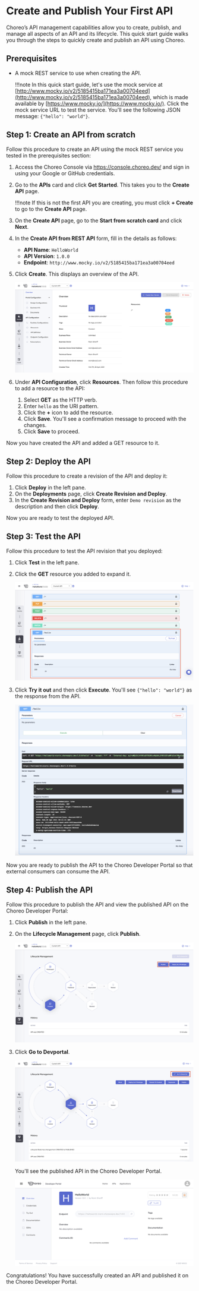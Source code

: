 # Create and Publish Your First API

Choreo’s API management capabilities allow you to create, publish, and manage all aspects of an API and its lifecycle.
This quick start guide walks you through the steps to quickly create and publish an API using Choreo. 

## Prerequisites
- A mock REST service to use when creating the API. 
    
    !!!note
        In this quick start guide, let's use the mock service at [http://www.mocky.io/v2/5185415ba171ea3a00704eed](http://www.mocky.io/v2/5185415ba171ea3a00704eed), which is made available by [https://www.mocky.io/](https://www.mocky.io/). Click the mock service URL to test the service. You'll see the following JSON message: `{"hello": "world"}`.
 
## Step 1: Create an API from scratch
Follow this procedure to create an API using the mock REST service you tested in the prerequisites section:

1. Access the Choreo Console via https://console.choreo.dev/ and sign in using your Google or GitHub credentials.
2. Go to the **APIs** card and click **Get Started**. This takes you to the **Create API** page. 
    
    !!!note
        If this is not the first API you are creating, you must click **+ Create** to go to the **Create API** page.

3. On the **Create API** page, go to the **Start from scratch card** and click **Next**.
4. In the **Create API from REST API** form, fill in the details as follows:
    - **API Name**: `HelloWorld`
    - **API Version**: `1.0.0`
    - **Endpoint**: `http://www.mocky.io/v2/5185415ba171ea3a00704eed`
5. Click **Create**. This displays an overview of the API.

      ![API Overview](../assets/img/apis/api-overview.png)
       
6. Under **API Configuration**, click **Resources**. Then follow this procedure to add a resource to the API:
    1. Select **GET** as the HTTP verb.
    2. Enter `hello` as the URI pattern.
    3. Click the **+** icon to add the resource.
    4. Click **Save**. You'll see a confirmation message to proceed with the changes.
    5. Click **Save** to proceed.

Now you have created the API and added a GET resource to it.

## Step 2: Deploy the API
Follow this procedure to create a revision of the API and deploy it:

1. Click **Deploy** in the left pane.
2. On the **Deployments** page, click **Create Revision and Deploy**.
3. In the **Create Revision and Deploy** form, enter `Demo revision` as the description and then click **Deploy**.

Now you are ready to test the deployed API.

## Step 3: Test the API
Follow this procedure to test the API revision that you deployed:

1. Click **Test** in the left pane.
2. Click the **GET** resource you added to expand it.

      ![](../assets/img/apis/api-resource.png)

3. Click **Try it out** and then click **Execute**. You'll see `{"hello": "world"}` as the response from the API.

      ![](../assets/img/apis/response.png)

Now you are ready to publish the API to the Choreo Developer Portal so that external consumers can consume the API.

## Step 4: Publish the API
Follow this procedure to publish the API and view the published API on the Choreo Developer Portal:

1. Click **Publish** in the left pane.
2. On the **Lifecycle Management** page, click **Publish**.

      ![](../assets/img/apis/publish.png)

3. Click **Go to Devportal**.

      ![](../assets/img/apis/go-to-devportal.png)

     You'll see the published API in the Choreo Developer Portal.

      ![](../assets/img/apis/devportal.png)

Congratulations! You have successfully created an API and published it on the Choreo Developer Portal.
